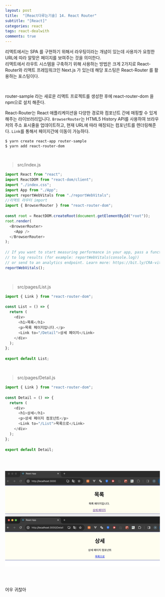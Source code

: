 ```yaml
---
layout: post
title:  "[React다루는기술] 14. React Router"
subtitle: "[React]"
categories: react
tags: react-dealwith
comments: true
---
```


리액트에서는 SPA 를 구현하기 위해서 라우팅이라는 개념이 있는데 사용자가 요청한 URL에 따라 알맞은 페이지를 보여주는 것을 의미한다.  
리액트에서 라우트 시스템을 구축하기 위해 사용하는 방법은 크게 2가지로 React-Router와 리액트 프레임워크인 Next.js 가 있는데 해당 포스팅은 React-Router 를 활용하는 포스팅이다.

<br>

router-sample 라는 새로운 리액트 프로젝트를 생성한 후에 react-router-dom 을 npm으로 설치 해준다.

React-Router는 React 애플리케이션을 다양한 경로와 컴포넌트 간에 매핑할 수 있게 해주는 라이브러리입니다. `BrowserRouter`는 HTML5 History API를 사용하여 브라우저의 주소 표시줄을 업데이트하고, 현재 URL에 따라 매칭되는 컴포넌트를 렌더링해준다. `Link`를 통해서 페이지간에 이동이 가능하다.


```
$ yarn create react-app router-sample
$ yarn add react-router-dom
```

<br>

> src/index.js

```js
import React from "react";
import ReactDOM from "react-dom/client";
import "./index.css";
import App from "./App";
import reportWebVitals from "./reportWebVitals";
//리액트 라우터 import
import { BrowserRouter } from "react-router-dom";

const root = ReactDOM.createRoot(document.getElementById("root"));
root.render(
  <BrowserRouter>
    <App />
  </BrowserRouter>
);

// If you want to start measuring performance in your app, pass a function
// to log results (for example: reportWebVitals(console.log))
// or send to an analytics endpoint. Learn more: https://bit.ly/CRA-vitals
reportWebVitals();
```

<br>

> src/pages/List.js

```js
import { Link } from "react-router-dom";

const List = () => {
  return (
    <div>
      <h1>목록</h1>
      <p>목록 페이지입니다.</p>
      <Link to="/Detail">상세 페이지</Link>
    </div>
  );
};

export default List;
```

<br>

> src/pages/Detail.js

```js
import { Link } from "react-router-dom";

const Detail = () => {
  return (
    <div>
      <h1>상세</h1>
      <p>상세 페이지 컴포넌트</p>
      <Link to="/List">목록으로</Link>
    </div>
  );
};

export default Detail;
```

<br><br>

[![react-router-url](/assets/img/2024/react-router-url.png)]()

<br><br> 

어우 귀찮아